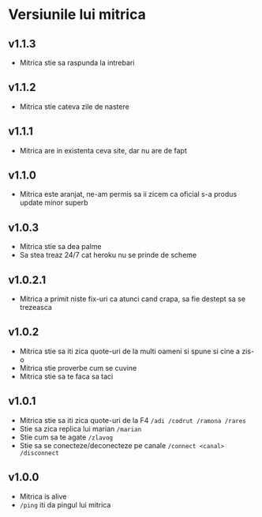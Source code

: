 # Versiunile lui mitrica

## v1.1.3
- Mitrica stie sa raspunda la intrebari

## v1.1.2
- Mitrica stie cateva zile de nastere

## v1.1.1
- Mitrica are in existenta ceva site, dar nu are de fapt

## v1.1.0
- Mitrica este aranjat, ne-am permis sa ii zicem ca oficial s-a produs update minor superb

## v1.0.3
- Mitrica stie sa dea palme
- Sa stea treaz 24/7 cat heroku nu se prinde de scheme

## v1.0.2.1
- Mitrica a primit niste fix-uri ca atunci cand crapa, sa fie destept sa se trezeasca

## v1.0.2
- Mitrica stie sa iti zica quote-uri de la multi oameni si spune si cine a zis-o
- Mitrica stie proverbe cum se cuvine
- Mitrica stie sa te faca sa taci

## v1.0.1
- Mitrica stie sa iti zica quote-uri de la F4 ```/adi /codrut /ramona /rares```
- Stie sa zica replica lui marian ```/marian```
- Stie cum sa te agate ```/zlavog```
- Stie sa se conecteze/deconecteze pe canale ```/connect <canal> /disconnect```

## v1.0.0
- Mitrica is alive
- ```/ping``` iti da pingul lui mitrica